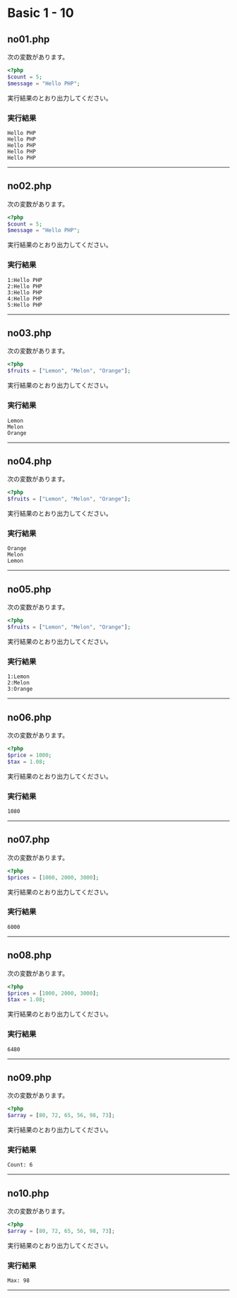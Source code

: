 # Basic 1 - 10

## no01.php

次の変数があります。

```php
<?php
$count = 5;
$message = "Hello PHP";
```

実行結果のとおり出力してください。

### 実行結果

```
Hello PHP
Hello PHP
Hello PHP
Hello PHP
Hello PHP
```

---

## no02.php

次の変数があります。

```php
<?php
$count = 5;
$message = "Hello PHP";
```

実行結果のとおり出力してください。

### 実行結果

```
1:Hello PHP
2:Hello PHP
3:Hello PHP
4:Hello PHP
5:Hello PHP
```

---

## no03.php

次の変数があります。

```php
<?php
$fruits = ["Lemon", "Melon", "Orange"];
```

実行結果のとおり出力してください。

### 実行結果

```
Lemon
Melon
Orange
```

---


## no04.php

次の変数があります。

```php
<?php
$fruits = ["Lemon", "Melon", "Orange"];
```

実行結果のとおり出力してください。

### 実行結果

```
Orange
Melon
Lemon
```

---


## no05.php

次の変数があります。

```php
<?php
$fruits = ["Lemon", "Melon", "Orange"];
```

実行結果のとおり出力してください。

### 実行結果

```
1:Lemon
2:Melon
3:Orange
```

---

## no06.php

次の変数があります。

```php
<?php
$price = 1000;
$tax = 1.08;
```

実行結果のとおり出力してください。

### 実行結果

```
1080
```

---

## no07.php

次の変数があります。

```php
<?php
$prices = [1000, 2000, 3000];
```

実行結果のとおり出力してください。

### 実行結果

```
6000
```

---

## no08.php

次の変数があります。

```php
<?php
$prices = [1000, 2000, 3000];
$tax = 1.08;
```

実行結果のとおり出力してください。

### 実行結果

```
6480
```

---

## no09.php

次の変数があります。

```php
<?php
$array = [80, 72, 65, 56, 98, 73];
```

実行結果のとおり出力してください。

### 実行結果

```
Count: 6
```

---

## no10.php

次の変数があります。

```php
<?php
$array = [80, 72, 65, 56, 98, 73];
```

実行結果のとおり出力してください。

### 実行結果

```
Max: 98
```

---
